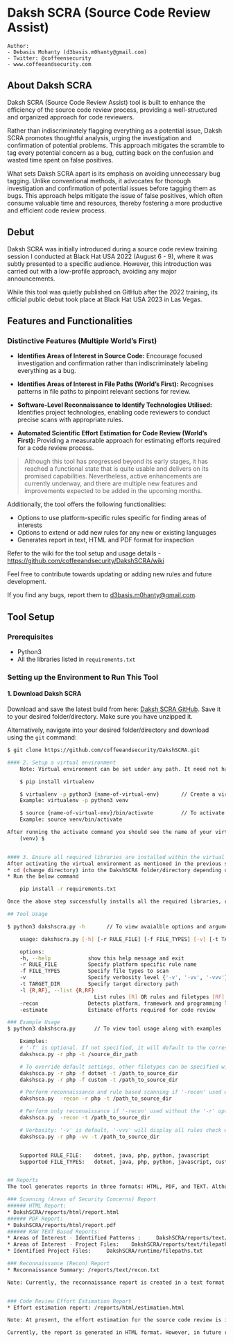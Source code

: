 # Daksh SCRA (Source Code Review Assist)


```
Author: 	
- Debasis Mohanty (d3basis.m0hanty@gmail.com)
- Twitter: @coffeensecurity
- www.coffeeandsecurity.com
```

## About Daksh SCRA
Daksh SCRA (Source Code Review Assist) tool is built to enhance the efficiency of the source code review process, providing a well-structured and organized approach for code reviewers.

Rather than indiscriminately flagging everything as a potential issue, Daksh SCRA promotes thoughtful analysis, urging the investigation and confirmation of potential problems. This approach mitigates the scramble to tag every potential concern as a bug, cutting back on the confusion and wasted time spent on false positives.

What sets Daksh SCRA apart is its emphasis on avoiding unnecessary bug tagging. Unlike conventional methods, it advocates for thorough investigation and confirmation of potential issues before tagging them as bugs. This approach helps mitigate the issue of false positives, which often consume valuable time and resources, thereby fostering a more productive and efficient code review process.

## Debut
Daksh SCRA was initially introduced during a source code review training session I conducted at Black Hat USA 2022 (August 6 - 9), where it was subtly presented to a specific audience. However, this introduction was carried out with a low-profile approach, avoiding any major announcements.

While this tool was quietly published on GitHub after the 2022 training, its official public debut took place at Black Hat USA 2023 in Las Vegas.

## Features and Functionalities

### Distinctive Features (Multiple World’s First)
* **Identifies Areas of Interest in Source Code:** Encourage focused investigation and confirmation rather than indiscriminately labeling everything as a bug. 

* **Identifies Areas of Interest in File Paths (World’s First):** Recognises patterns in file paths to pinpoint relevant sections for review.

* **Software-Level Reconnaissance to Identify Technologies Utilised:** Identifies project technologies, enabling code reviewers to conduct precise scans with appropriate rules. 

* **Automated Scientific Effort Estimation for Code Review (World’s First):** Providing a measurable approach for estimating efforts required for a code review process.

> Although this tool has progressed beyond its early stages, it has reached a functional state that is quite usable and delivers on its promised capabilities. Nevertheless, active enhancements are currently underway, and there are multiple new features and improvements expected to be added in the upcoming months.

Additionally, the tool offers the following functionalities: 
* Options to use platform-specific rules specific for finding areas of interests
* Options to extend or add new rules for any new or existing languages
* Generates report in text, HTML and PDF format for inspection


Refer to the wiki for the tool setup and usage details - https://github.com/coffeeandsecurity/DakshSCRA/wiki

Feel free to contribute towards updating or adding new rules and future development.

If you find any bugs, report them to d3basis.m0hanty@gmail.com.

## Tool Setup

### Prerequisites
- Python3
- All the libraries listed in `requirements.txt`

### Setting up the Environment to Run This Tool

#### 1. Download Daksh SCRA
Download and save the latest build from here: [Daksh SCRA GitHub](https://github.com/coffeeandsecurity/DakshSCRA). Save it to your desired folder/directory. Make sure you have unzipped it.

Alternatively, navigate into your desired folder/directory and download using the `git` command:
```bash
$ git clone https://github.com/coffeeandsecurity/DakshSCRA.git

#### 2. Setup a virtual environment
	Note: Virtual environment can be set under any path. It need not have to under the same path as where you have extracted DakshSCRA.

	$ pip install virtualenv

	$ virtualenv -p python3 {name-of-virtual-env}  		// Create a virtualenv
	Example: virtualenv -p python3 venv 				

	$ source {name-of-virtual-env}/bin/activate 		// To activate virtual environment you just created
	Example: source venv/bin/activate

After running the activate command you should see the name of your virtual env at the beginning of your terminal like this:
	(venv) $ 


#### 3. Ensure all required libraries are installed within the virtual environment
After activating the virtual environment as mentioned in the previous steps,
* cd (change directory) into the DakshSCRA folder/directory depending upon where you have saved or extracted it. 
* Run the below command

	pip install -r requirements.txt

Once the above step successfully installs all the required libraries, refer to the following tool usage commands to run the tool.

## Tool Usage

$ python3 dakshscra.py -h		// To view avaialble options and arguments

	usage: dakshscra.py [-h] [-r RULE_FILE] [-f FILE_TYPES] [-v] [-t TARGET_DIR] [-l {R,RF}] [-recon] [-estimate]

	options:
	-h, --help            show this help message and exit
	-r RULE_FILE          Specify platform specific rule name
	-f FILE_TYPES         Specify file types to scan
	-v                    Specify verbosity level {'-v', '-vv', '-vvv'}
	-t TARGET_DIR         Specify target directory path
	-l {R,RF}, --list {R,RF}
							List rules [R] OR rules and filetypes [RF]
	-recon                Detects platform, framework and programming language used
	-estimate             Estimate efforts required for code review

### Example Usage
$ python3 dakshscra.py		// To view tool usage along with examples

	Examples:
	# '-f' is optional. If not specified, it will default to the corresponding filetypes of the selected rule.
	dakshsca.py -r php -t /source_dir_path

	# To override default settings, other filetypes can be specified with '-f' option.
	dakshsca.py -r php -f dotnet -t /path_to_source_dir
	dakshsca.py -r php -f custom -t /path_to_source_dir

	# Perform reconnaissance and rule based scanning if '-recon' used with '-r' option.
	dakshsca.py  -recon -r php -t /path_to_source_dir

	# Perform only reconnaissance if '-recon' used without the '-r' option.
	dakshsca.py  -recon -t /path_to_source_dir

	# Verbosity: '-v' is default, '-vvv' will display all rules check within each rule category.
	dakshsca.py -r php -vv -t /path_to_source_dir


	Supported RULE_FILE: 	dotnet, java, php, python, javascript
	Supported FILE_TYPES:	dotnet, java, php, python, javascript, custom, allfiles


## Reports
The tool generates reports in three formats: HTML, PDF, and TEXT. Although the HTML and PDF reports are still being improved, they are currently in a reasonably good state. With each subsequent iteration, these reports will continue to be refined and improved even further.

### Scanning (Areas of Security Concerns) Report
###### HTML Report:
* DakshSCRA/reports/html/report.html	
###### PDF Report:
* DakshSCRA/reports/html/report.pdf
###### RAW TEXT Based Reports: 	
* Areas of Interest - Identified Patterns : 	DakshSCRA/reports/text/areas_of_interest.txt
* Areas of Interest - Project Files: 	DakshSCRA/reports/text/filepaths_aoi.txt
* Identified Project Files:		DakshSCRA/runtime/filepaths.txt	

### Reconnaissance (Recon) Report
* Reconnaissance Summary: /reports/text/recon.txt

Note: Currently, the reconnaissance report is created in a text format. However, in upcoming releases, the plan is to incorporate it into the vulnerability scanning report, which will be available in both HTML and PDF formats.


### Code Review Effort Estimation Report
* Effort estimation report: /reports/html/estimation.html

Note: At present, the effort estimation for the source code review is in its early stages. It is considered experimental and will be developed and refined through several iterations. Improvements will be made over multiple releases, as the formula and the concept are new and require time to be honed to achieve accuracy or reasonable estimation.

Currently, the report is generated in HTML format. However, in future releases, there are plans to also provide it in PDF format.

